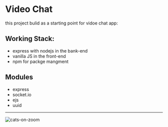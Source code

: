 # Video Chat

this project bulid as a starting point for vidoe chat app:

## Working Stack:

- express with nodejs in the bank-end
- vanilla JS in the front-end
- npm for packge mangment

## Modules

- express
- socket.io
- ejs
- uuid

---

![cats-on-zoom](https://i.pinimg.com/originals/9c/1f/36/9c1f3637aedf030b215688fb82fa5193.jpg)
